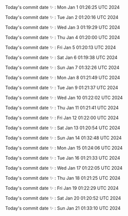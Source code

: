 Today's commit date ✨ : Mon Jan 1 01:26:25 UTC 2024 

Today's commit date ✨ : Tue Jan 2 01:20:16 UTC 2024 

Today's commit date ✨ : Wed Jan 3 01:19:29 UTC 2024 

Today's commit date ✨ : Thu Jan 4 01:20:00 UTC 2024 

Today's commit date ✨ : Fri Jan 5 01:20:13 UTC 2024 

Today's commit date ✨ : Sat Jan 6 01:19:38 UTC 2024 

Today's commit date ✨ : Sun Jan 7 01:32:26 UTC 2024 

Today's commit date ✨ : Mon Jan 8 01:21:49 UTC 2024 

Today's commit date ✨ : Tue Jan 9 01:21:37 UTC 2024 

Today's commit date ✨ : Wed Jan 10 01:22:02 UTC 2024 

Today's commit date ✨ : Thu Jan 11 01:21:41 UTC 2024 

Today's commit date ✨ : Fri Jan 12 01:22:00 UTC 2024 

Today's commit date ✨ : Sat Jan 13 01:20:54 UTC 2024 

Today's commit date ✨ : Sun Jan 14 01:32:48 UTC 2024 

Today's commit date ✨ : Mon Jan 15 01:24:06 UTC 2024 

Today's commit date ✨ : Tue Jan 16 01:21:33 UTC 2024 

Today's commit date ✨ : Wed Jan 17 01:22:05 UTC 2024 

Today's commit date ✨ : Thu Jan 18 01:21:25 UTC 2024 

Today's commit date ✨ : Fri Jan 19 01:22:29 UTC 2024 

Today's commit date ✨ : Sat Jan 20 01:20:52 UTC 2024 

Today's commit date ✨ : Sun Jan 21 01:33:10 UTC 2024 

